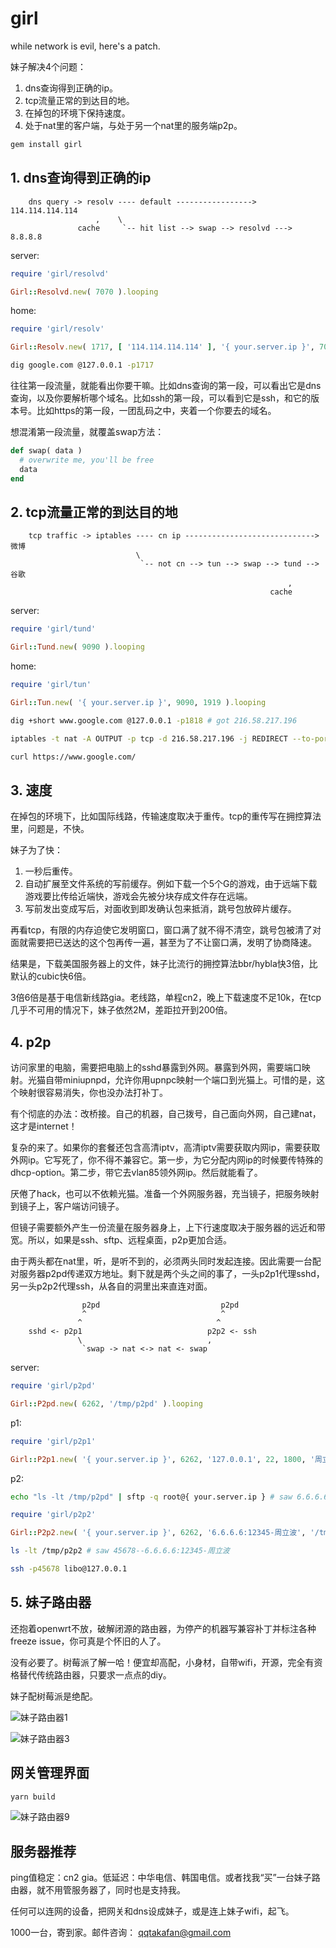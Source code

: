 # girl

while network is evil, here's a patch.

妹子解决4个问题：

1. dns查询得到正确的ip。
2. tcp流量正常的到达目的地。
3. 在掉包的环境下保持速度。
4. 处于nat里的客户端，与处于另一个nat里的服务端p2p。

```bash
gem install girl
```

## 1. dns查询得到正确的ip

```
    dns query -> resolv ---- default -----------------> 114.114.114.114
                   ,    \                     
               cache     `-- hit list --> swap --> resolvd ---> 8.8.8.8
```

server:

```ruby
require 'girl/resolvd'

Girl::Resolvd.new( 7070 ).looping
```

home:

```ruby
require 'girl/resolv'

Girl::Resolv.new( 1717, [ '114.114.114.114' ], '{ your.server.ip }', 7070, [ 'google.com' ] ).looping
```

```bash
dig google.com @127.0.0.1 -p1717
```

往往第一段流量，就能看出你要干嘛。比如dns查询的第一段，可以看出它是dns查询，以及你要解析哪个域名。比如ssh的第一段，可以看到它是ssh，和它的版本号。比如https的第一段，一团乱码之中，夹着一个你要去的域名。

想混淆第一段流量，就覆盖swap方法：

```ruby
def swap( data )
  # overwrite me, you'll be free
  data
end
```

## 2. tcp流量正常的到达目的地

```
    tcp traffic -> iptables ---- cn ip -----------------------------> 微博
                            \                        
                             `-- not cn --> tun --> swap --> tund --> 谷歌
                                                              ,
                                                          cache
```

server:

```ruby
require 'girl/tund'

Girl::Tund.new( 9090 ).looping
```

home:

```ruby
require 'girl/tun'

Girl::Tun.new( '{ your.server.ip }', 9090, 1919 ).looping
```

```bash
dig +short www.google.com @127.0.0.1 -p1818 # got 216.58.217.196

iptables -t nat -A OUTPUT -p tcp -d 216.58.217.196 -j REDIRECT --to-ports 1919

curl https://www.google.com/
```

## 3. 速度

在掉包的环境下，比如国际线路，传输速度取决于重传。tcp的重传写在拥控算法里，问题是，不快。

妹子为了快：

1. 一秒后重传。
2. 自动扩展至文件系统的写前缓存。例如下载一个5个G的游戏，由于远端下载游戏要比传给近端快，游戏会先被分块存成文件存在远端。
3. 写前发出变成写后，对面收到即发确认包来抵消，跳号包放碎片缓存。

再看tcp，有限的内存迫使它发明窗口，窗口满了就不得不清空，跳号包被清了对面就需要把已送达的这个包再传一遍，甚至为了不让窗口满，发明了协商降速。

结果是，下载美国服务器上的文件，妹子比流行的拥控算法bbr/hybla快3倍，比默认的cubic快6倍。

3倍6倍是基于电信新线路gia。老线路，单程cn2，晚上下载速度不足10k，在tcp几乎不可用的情况下，妹子依然2M，差距拉开到200倍。

## 4. p2p

访问家里的电脑，需要把电脑上的sshd暴露到外网。暴露到外网，需要端口映射。光猫自带miniupnpd，允许你用upnpc映射一个端口到光猫上。可惜的是，这个映射很容易消失，你也没办法打补丁。

有个彻底的办法：改桥接。自己的机器，自己拨号，自己面向外网，自己建nat，这才是internet！

复杂的来了。如果你的套餐还包含高清iptv，高清iptv需要获取内网ip，需要获取外网ip。它写死了，你不得不兼容它。第一步，为它分配内网ip的时候要传特殊的dhcp-option。第二步，带它去vlan85领外网ip。然后就能看了。

厌倦了hack，也可以不依赖光猫。准备一个外网服务器，充当镜子，把服务映射到镜子上，客户端访问镜子。

但镜子需要额外产生一份流量在服务器身上，上下行速度取决于服务器的远近和带宽。所以，如果是ssh、sftp、远程桌面，p2p更加合适。

由于两头都在nat里，听，是听不到的，必须两头同时发起连接。因此需要一台配对服务器p2pd传递双方地址。剩下就是两个头之间的事了，一头p2p1代理sshd，另一头p2p2代理ssh，从各自的洞里出来直连对面。

```
                p2pd                           p2pd
                ^                              ^
               ^                              ^
    sshd <- p2p1                            p2p2 <- ssh
               \                            ,          
                `swap -> nat <-> nat <- swap
```

server:

```ruby
require 'girl/p2pd'

Girl::P2pd.new( 6262, '/tmp/p2pd' ).looping
```

p1:

```ruby
require 'girl/p2p1'

Girl::P2p1.new( '{ your.server.ip }', 6262, '127.0.0.1', 22, 1800, '周立波' ).looping
```

p2:

```bash
echo "ls -lt /tmp/p2pd" | sftp -q root@{ your.server.ip } # saw 6.6.6.6:12345-周立波
```

```ruby
require 'girl/p2p2'

Girl::P2p2.new( '{ your.server.ip }', 6262, '6.6.6.6:12345-周立波', '/tmp/p2p2' ).looping
```

```bash
ls -lt /tmp/p2p2 # saw 45678--6.6.6.6:12345-周立波

ssh -p45678 libo@127.0.0.1
```

## 5. 妹子路由器

还抱着openwrt不放，破解闭源的路由器，为停产的机器写兼容补丁并标注各种freeze issue，你可真是个怀旧的人了。

没有必要了。树莓派了解一哈！便宜却高配，小身材，自带wifi，开源，完全有资格替代传统路由器，只要求一点点的diy。

妹子配树莓派是绝配。

![妹子路由器1](http://89.208.243.143/pic1.jpg)

![妹子路由器3](http://89.208.243.143/pic3.jpg)

## 网关管理界面

```bash
yarn build
```

![妹子路由器9](http://89.208.243.143/pic9.png)

## 服务器推荐

ping值稳定：cn2 gia。低延迟：中华电信、韩国电信。或者找我“买”一台妹子路由器，就不用管服务器了，同时也是支持我。

任何可以连网的设备，把网关和dns设成妹子，或是连上妹子wifi，起飞。

1000一台，寄到家。邮件咨询： qqtakafan@gmail.com
